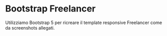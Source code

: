 Bootstrap Freelancer
===
Utilizziamo Bootstrap 5 per ricreare il template responsive Freelancer come da screenshots allegati.
